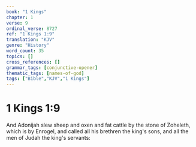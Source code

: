 ```yaml
---
book: "1 Kings"
chapter: 1
verse: 9
ordinal_verse: 8727
ref: "1 Kings 1:9"
translation: "KJV"
genre: "History"
word_count: 35
topics: []
cross_references: []
grammar_tags: [conjunctive-opener]
thematic_tags: [names-of-god]
tags: ["Bible","KJV","1 Kings"]
---
```


# 1 Kings 1:9

And Adonijah slew sheep and oxen and fat cattle by the stone of Zoheleth, which is by Enrogel, and called all his brethren the king's sons, and all the men of Judah the king's servants:
